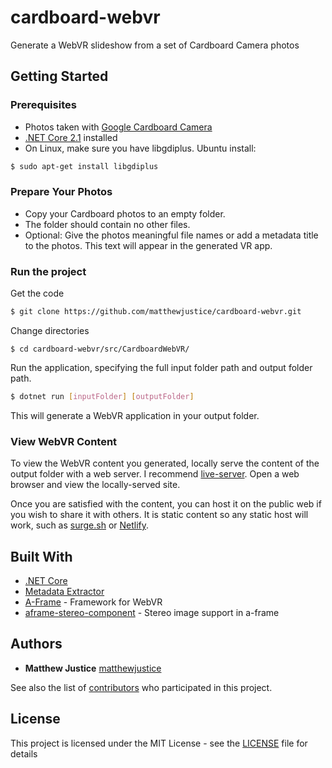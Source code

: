 # cardboard-webvr

Generate a WebVR slideshow from a set of Cardboard Camera photos

## Getting Started

### Prerequisites

- Photos taken with [Google Cardboard Camera](https://play.google.com/store/apps/details?id=com.google.vr.cyclops&hl=en_US)
- [.NET Core 2.1](https://dotnet.microsoft.com/download/dotnet-core/2.1) installed
- On Linux, make sure you have libgdiplus. Ubuntu install:

```sh
$ sudo apt-get install libgdiplus
```

### Prepare Your Photos
- Copy your Cardboard photos to an empty folder.
- The folder should contain no other files.
- Optional: Give the photos meaningful file names or add a metadata title to the photos. This text will appear in the generated VR app.

### Run the project

Get the code
```sh
$ git clone https://github.com/matthewjustice/cardboard-webvr.git
```

Change directories

```
$ cd cardboard-webvr/src/CardboardWebVR/
```

Run the application, specifying the full input folder path and output folder path.

```sh
$ dotnet run [inputFolder] [outputFolder]
```

This will generate a WebVR application in your output folder.

### View WebVR Content

To view the WebVR content you generated, locally serve the content of the output folder with a web server. I recommend [live-server](https://www.npmjs.com/package/live-server). Open a web browser and view the locally-served site.

Once you are satisfied with the content, you can host it on the public web if you wish to share it with others. It is static content so any static host will work, such as [surge.sh](https://surge.sh/) or [Netlify](https://www.netlify.com/).

## Built With
- [.NET Core](https://docs.microsoft.com/en-us/dotnet/core/)
- [Metadata Extractor](https://github.com/drewnoakes/metadata-extractor-dotnet)
- [A-Frame](https://aframe.io/) - Framework for WebVR
- [aframe-stereo-component](https://github.com/oscarmarinmiro/aframe-stereo-component) - Stereo image support in a-frame

## Authors

- **Matthew Justice** [matthewjustice](https://github.com/matthewjustice)

See also the list of [contributors](https://github.com/matthewjustice/cardboard-webvr/contributors) who participated in this project.

## License

This project is licensed under the MIT License - see the [LICENSE](LICENSE) file for details
